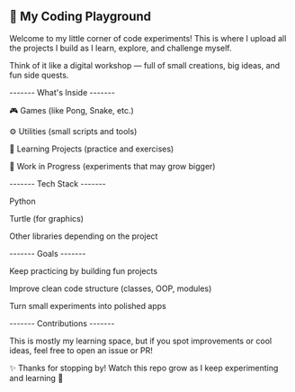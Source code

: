 🚀 My Coding Playground
-------------------------------------------------

Welcome to my little corner of code experiments!
This is where I upload all the projects I build as I learn, explore, and challenge myself.

Think of it like a digital workshop — full of small creations, big ideas, and fun side quests.

------- What's Inside -------

🎮 Games (like Pong, Snake, etc.)

⚙️ Utilities (small scripts and tools)

🌱 Learning Projects (practice and exercises)

🚧 Work in Progress (experiments that may grow bigger)

------- Tech Stack -------

Python

Turtle (for graphics)

Other libraries depending on the project

------- Goals -------

Keep practicing by building fun projects

Improve clean code structure (classes, OOP, modules)

Turn small experiments into polished apps

------- Contributions -------

This is mostly my learning space, but if you spot improvements or cool ideas, feel free to open an issue or PR!

✨ Thanks for stopping by! Watch this repo grow as I keep experimenting and learning 🚀
